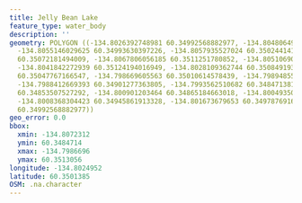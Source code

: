 ```yaml
---
title: Jelly Bean Lake
feature_type: water_body
description: ''
geometry: POLYGON ((-134.8026392748981 60.34992568882977, -134.8048064997864 60.34993630397226,
  -134.8055146029625 60.34993630397226, -134.8057935527024 60.35024414160595, -134.8072312167346
  60.35072181494009, -134.8067806056185 60.3511251780852, -134.8051069071972 60.35130562840305,
  -134.8041842272939 60.35124194016949, -134.8028109362744 60.3508491933143, -134.8004720500188
  60.35047767166547, -134.798669605563 60.35010614578439, -134.7989485552939 60.34966030914073,
  -134.7988412669393 60.34901277363805, -134.7993562510682 60.34847138162894, -134.8008797457841
  60.34853507527292, -134.800901203464 60.34865184663018, -134.8004935076897 60.34897031184417,
  -134.8008368304423 60.34945861913328, -134.801673679653 60.34978769166082, -134.8026392748981
  60.34992568882977))
geo_error: 0.0
bbox:
  xmin: -134.8072312
  ymin: 60.3484714
  xmax: -134.7986696
  ymax: 60.3513056
longitude: -134.8024952
latitude: 60.3501385
OSM: .na.character
---
```

